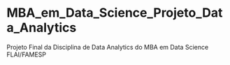 # MBA_em_Data_Science_Projeto_Data_Analytics
Projeto Final da Disciplina de Data Analytics do MBA em Data Science FLAI/FAMESP
